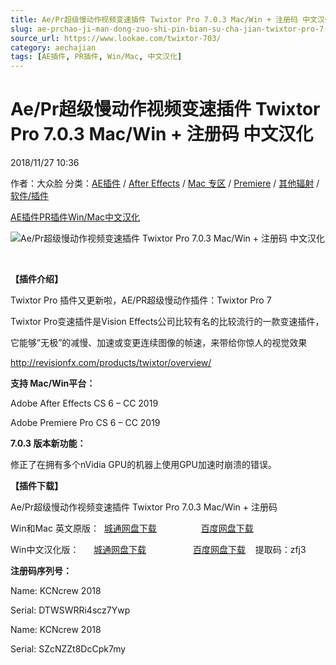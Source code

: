 ```yaml
---
title: Ae/Pr超级慢动作视频变速插件 Twixtor Pro 7.0.3 Mac/Win + 注册码 中文汉化
slug: ae-prchao-ji-man-dong-zuo-shi-pin-bian-su-cha-jian-twixtor-pro-7-0-3-mac-win-zhu-ce-ma-zhong-wen-yi-hua
source_url: https://www.lookae.com/twixtor-703/
category: aechajian
tags: [AE插件, PR插件, Win/Mac, 中文汉化]
---
```

# Ae/Pr超级慢动作视频变速插件 Twixtor Pro 7.0.3 Mac/Win + 注册码 中文汉化

2018/11/27 10:36

作者：大众脸
分类：[AE插件](https://www.lookae.com/after-effects/aechajian/) / [After Effects](https://www.lookae.com/after-effects/) / [Mac 专区](https://www.lookae.com/mac-osx/) / [Premiere](https://www.lookae.com/qitarjcj/premierezy/) / [其他辐射](https://www.lookae.com/others/) / [软件/插件](https://www.lookae.com/qitarjcj/)

[AE插件](https://www.lookae.com/tag/ae%e6%8f%92%e4%bb%b6/)[PR插件](https://www.lookae.com/tag/pr%e6%8f%92%e4%bb%b6/)[Win/Mac](https://www.lookae.com/tag/winmac/)[中文汉化](https://www.lookae.com/tag/%e4%b8%ad%e6%96%87%e6%b1%89%e5%8c%96/)

![Ae/Pr超级慢动作视频变速插件 Twixtor Pro 7.0.3 Mac/Win + 注册码 中文汉化](https://www.lookae.com/wp-content/uploads/2014/06/twixtor6.jpg "Ae/Pr超级慢动作视频变速插件 Twixtor Pro 7.0.3 Mac/Win + 注册码 中文汉化-LookAE.com")

﻿

**【插件介绍】**

Twixtor Pro 插件又更新啦，AE/PR超级慢动作插件：Twixtor Pro 7

Twixtor Pro变速插件是Vision Effects公司比较有名的比较流行的一款变速插件，

它能够”无极”的减慢、加速或变更连续图像的帧速，来带给你惊人的视觉效果

http://revisionfx.com/products/twixtor/overview/

**支持 Mac/Win平台：**

Adobe After Effects CS 6 – CC 2019

Adobe Premiere Pro CS 6 – CC 2019

**7.0.3 版本新功能：**

修正了在拥有多个nVidia GPU的机器上使用GPU加速时崩溃的错误。

**【插件下载】**

Ae/Pr超级慢动作视频变速插件 Twixtor Pro 7.0.3 Mac/Win + 注册码

Win和Mac 英文原版：  [城通网盘下载](https://lookae.ctfile.com/fs/680462-321909585)                  [百度网盘下载](https://pan.baidu.com/s/1l979b41JjtU8oq2B28K_MQ)

Win中文汉化版：      [城通网盘下载](https://lookae.ctfile.com/fs/680462-350952270)                   [百度网盘下载](https://pan.baidu.com/s/1oFnn2iI8wKEERMhytJSGKg%20)    提取码：zfj3

**注册码序列号：**

Name: KCNcrew 2018

Serial: DTWSWRRi4scz7Ywp

Name: KCNcrew 2018

Serial: SZcNZZt8DcCpk7my
